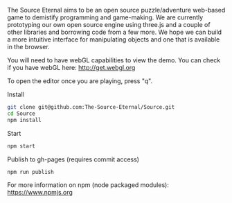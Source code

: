 The Source Eternal aims to be an open source puzzle/adventure web-based game to demistify programming and game-making. We are currently prototyping our own open source engine using three.js and a couple of other libraries and borrowing code from a few more. We hope we can build a more intuitive interface for manipulating objects and one that is available in the browser.

You will need to have webGL capabilities to view the demo. You can check if you have webGL here: http://get.webgl.org

To open the editor once you are playing, press "q".

Install
```bash
git clone git@github.com:The-Source-Eternal/Source.git
cd Source
npm install
```

Start
```bash
npm start
```

Publish to gh-pages (requires commit access)
```bash
npm run publish
```

For more information on npm (node packaged modules): https://www.npmjs.org
